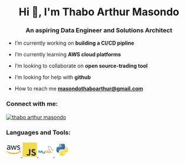 <h1 align="center">Hi 👋, I'm Thabo Arthur Masondo</h1>
<h3 align="center">An aspiring Data Engineer and Solutions Architect</h3>

-  I’m currently working on **building a CI/CD pipline**

-  I’m currently learning **AWS cloud platforms**

-  I’m looking to collaborate on **open source-trading tool**

-  I’m looking for help with **github**

-  How to reach me **masondothaboarthur@gmail.com**

<h3 align="left">Connect with me:</h3>
<p align="left">
<a href="https://linkedin.com/in/thabo arthur masondo" target="blank"><img align="center" src="https://raw.githubusercontent.com/rahuldkjain/github-profile-readme-generator/master/src/images/icons/Social/linked-in-alt.svg" alt="thabo arthur masondo" height="30" width="40" /></a>
</p>

<h3 align="left">Languages and Tools:</h3>
<p align="left"> <a href="https://aws.amazon.com" target="_blank" rel="noreferrer"> <img src="https://raw.githubusercontent.com/devicons/devicon/master/icons/amazonwebservices/amazonwebservices-original-wordmark.svg" alt="aws" width="40" height="40"/> </a> <a href="https://developer.mozilla.org/en-US/docs/Web/JavaScript" target="_blank" rel="noreferrer"> <img src="https://raw.githubusercontent.com/devicons/devicon/master/icons/javascript/javascript-original.svg" alt="javascript" width="40" height="40"/> </a> <a href="https://www.mysql.com/" target="_blank" rel="noreferrer"> <img src="https://raw.githubusercontent.com/devicons/devicon/master/icons/mysql/mysql-original-wordmark.svg" alt="mysql" width="40" height="40"/> </a> <a href="https://www.python.org" target="_blank" rel="noreferrer"> <img src="https://raw.githubusercontent.com/devicons/devicon/master/icons/python/python-original.svg" alt="python" width="40" height="40"/> </a> </p>

